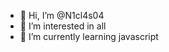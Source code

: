 - 👋 Hi, I’m @N1cl4s04
- 👀 I’m interested in all
- 🌱 I’m currently learning javascript

<!---
N1cl4s04/N1cl4s04 is a ✨ special ✨ repository because its `README.md` (this file) appears on your GitHub profile.
You can click the Preview link to take a look at your changes.
--->
